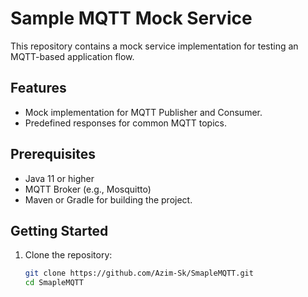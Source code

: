 # Sample MQTT Mock Service

This repository contains a mock service implementation for testing an MQTT-based application flow. 

## Features
- Mock implementation for MQTT Publisher and Consumer.
- Predefined responses for common MQTT topics.

## Prerequisites
- Java 11 or higher
- MQTT Broker (e.g., Mosquitto)
- Maven or Gradle for building the project.

## Getting Started
1. Clone the repository:
   ```bash
   git clone https://github.com/Azim-Sk/SmapleMQTT.git
   cd SmapleMQTT
